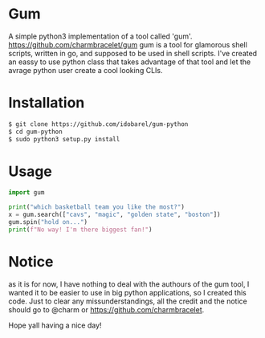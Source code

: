 # Gum

A simple python3 implementation of a tool called 'gum'.
https://github.com/charmbracelet/gum
gum is a tool for glamorous shell scripts, written in go,
and supposed to be used in shell scripts.
I've created an eassy to use python class that takes advantage
of that tool and let the avrage python user create a cool looking
CLIs.

# Installation
```bash
$ git clone https://github.com/idobarel/gum-python
$ cd gum-python
$ sudo python3 setup.py install
```

# Usage
```python
import gum

print("which basketball team you like the most?")
x = gum.search(["cavs", "magic", "golden state", "boston"])
gum.spin("hold on...")
print(f"No way! I'm there biggest fan!")
```

# Notice 
as it is for now, I have nothing to deal with the authours of the gum tool, I wanted it to be easier to use in big python applications, so I created this code.
Just to clear any missunderstandings, all the credit and the notice should go to @charm or https://github.com/charmbracelet.

Hope yall having a nice day!